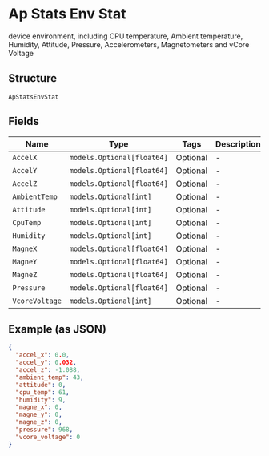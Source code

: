 
# Ap Stats Env Stat

device environment, including CPU temperature, Ambient temperature, Humidity, Attitude, Pressure, Accelerometers, Magnetometers and vCore Voltage

## Structure

`ApStatsEnvStat`

## Fields

| Name | Type | Tags | Description |
|  --- | --- | --- | --- |
| `AccelX` | `models.Optional[float64]` | Optional | - |
| `AccelY` | `models.Optional[float64]` | Optional | - |
| `AccelZ` | `models.Optional[float64]` | Optional | - |
| `AmbientTemp` | `models.Optional[int]` | Optional | - |
| `Attitude` | `models.Optional[int]` | Optional | - |
| `CpuTemp` | `models.Optional[int]` | Optional | - |
| `Humidity` | `models.Optional[int]` | Optional | - |
| `MagneX` | `models.Optional[float64]` | Optional | - |
| `MagneY` | `models.Optional[float64]` | Optional | - |
| `MagneZ` | `models.Optional[float64]` | Optional | - |
| `Pressure` | `models.Optional[float64]` | Optional | - |
| `VcoreVoltage` | `models.Optional[int]` | Optional | - |

## Example (as JSON)

```json
{
  "accel_x": 0.0,
  "accel_y": 0.032,
  "accel_z": -1.088,
  "ambient_temp": 43,
  "attitude": 0,
  "cpu_temp": 61,
  "humidity": 9,
  "magne_x": 0,
  "magne_y": 0,
  "magne_z": 0,
  "pressure": 968,
  "vcore_voltage": 0
}
```


